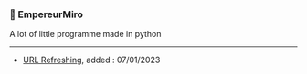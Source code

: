 ### 👻 EmpereurMiro
A lot of little programme made in python 

-----

* [URL Refreshing](https://github.com/EmpereurMiro/little-python/tree/main/URL%20Refreshing), added : 07/01/2023 
